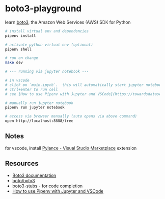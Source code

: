 # boto3-playground

learn [boto3](https://github.com/boto/boto3), the Amazon Web Services (AWS) SDK for Python

```sh
# install virtual env and dependencies
pipenv install

# activate python virtual env (optional)
pipenv shell

# run on change
make dev

# --- running via jupyter notebook ---

# in vscode
# click on `main.ipynb`.  this will automatically start jupyter notebook and connect
# ctrl+enter to run cell
# see [How to use Pipenv with Jupyter and VSCode](https://towardsdatascience.com/how-to-use-pipenv-with-jupyter-and-vscode-ae0e970df486)

# manually run jupyter notebook
pipenv run jupyter notebook

# access via browser manually (auto opens via above command)
open http://localhost:8888/tree

```

## Notes

for vscode, install [Pylance&#32;-&#32;Visual&#32;Studio&#32;Marketplace](https://marketplace.visualstudio.com/items?itemName=ms-python.vscode-pylance) extension

## Resources

* [Boto3 documentation](https://boto3.readthedocs.io/)
* [boto/boto3](https://github.com/boto/boto3)
* [boto3-stubs](https://pypi.org/project/boto3-stubs/) - for code completion
* [How to use Pipenv with Jupyter and VSCode](https://towardsdatascience.com/how-to-use-pipenv-with-jupyter-and-vscode-ae0e970df486)